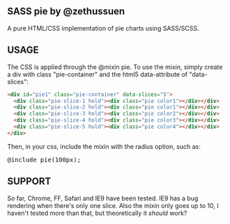 **SASS pie** by @zethussuen
---------------------------------------
A pure HTML/CSS implementation of pie charts using SASS/SCSS.

**USAGE**
---------------------------------------
The CSS is applied through the @mixin pie. To use the mixin, simply create a div with class "pie-container" and the html5 data-attribute of "data-slices":
 
```html
<div id="pie1" class="pie-container" data-slices="5">
  <div class="pie-slice-1 hold"><div class="pie color1"></div></div>
  <div class="pie-slice-2 hold"><div class="pie color1"></div></div>
  <div class="pie-slice-3 hold"><div class="pie color2"></div></div>
  <div class="pie-slice-4 hold"><div class="pie color3"></div></div>
  <div class="pie-slice-5 hold"><div class="pie color4"></div></div>  
</div>
```
 
Then, in your css, include the mixin with the radius option, such as: <pre>@include pie(100px);</pre>

**SUPPORT**
---------------------------------------
So far, Chrome, FF, Safari and IE9 have been tested. IE9 has a bug rendering when there's only one slice. 
Also the mixin only goes up to 10, I haven't tested more than that, but theoretically it *should* work?